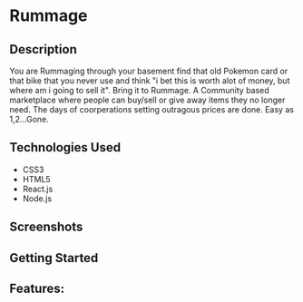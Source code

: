 # Rummage

## Description
You are Rummaging through your basement find that old Pokemon card or that bike that you never use and think "i bet this is worth alot of money, but where am i going to sell it". Bring it to Rummage. A Community based marketplace where people can buy/sell or give away items they no longer need. The days of coorperations setting outragous prices are done. Easy as 1,2...Gone.
## Technologies Used
- CSS3
- HTML5
- React.js
- Node.js
## Screenshots


## Getting Started


## Features: 
